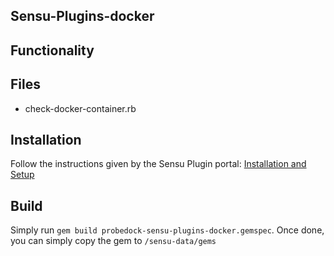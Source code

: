 ## Sensu-Plugins-docker

<!--[![Build Status](https://travis-ci.org/probedock/probedock-sensu-plugins-docker.svg?branch=master)](https://travis-ci.org/sensu-plugins/sensu-plugins-docker)
[![Gem Version](https://badge.fury.io/rb/probedock-sensu-docker.svg)](http://badge.fury.io/rb/sensu-plugins-docker)
[![Code Climate](https://codeclimate.com/github/sensu-plugins/sensu-plugins-docker/badges/gpa.svg)](https://codeclimate.com/github/sensu-plugins/sensu-plugins-docker)
[![Test Coverage](https://codeclimate.com/github/sensu-plugins/sensu-plugins-docker/badges/coverage.svg)](https://codeclimate.com/github/sensu-plugins/sensu-plugins-docker)
[![Dependency Status](https://gemnasium.com/sensu-plugins/sensu-plugins-docker.svg)](https://gemnasium.com/sensu-plugins/sensu-plugins-docker)-->

## Functionality

## Files
 * check-docker-container.rb

## Installation

Follow the instructions given by the Sensu Plugin portal: [Installation and Setup](http://sensu-plugins.io/docs/installation_instructions.html)

## Build

Simply run `gem build probedock-sensu-plugins-docker.gemspec`. Once done, you can simply copy the gem to `/sensu-data/gems`
